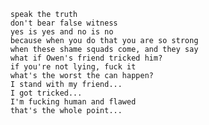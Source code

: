         speak the truth
        don't bear false witness
        yes is yes and no is no
        because when you do that you are so strong
        when these shame squads come, and they say
        what if Owen's friend tricked him?
        if you're not lying, fuck it
        what's the worst the can happen?
        I stand with my friend...
        I got tricked...
        I'm fucking human and flawed
        that's the whole point...
